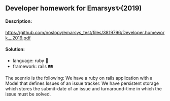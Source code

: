 ## Developer homework for Emarsys✨(2019)

#### Description:
https://github.com/noslopy/emarsys_test/files/3819796/Developer.homework._.2019.pdf

#### Solution:

* language: ruby 💎
* framework: rails 🛤️

The scenrio is the following: We have a ruby on rails application with a Model that defines Issues of an issue tracker.
We have persistent storage which stores the submit-date of an issue and turnaround-time in which the issue must be solved.

